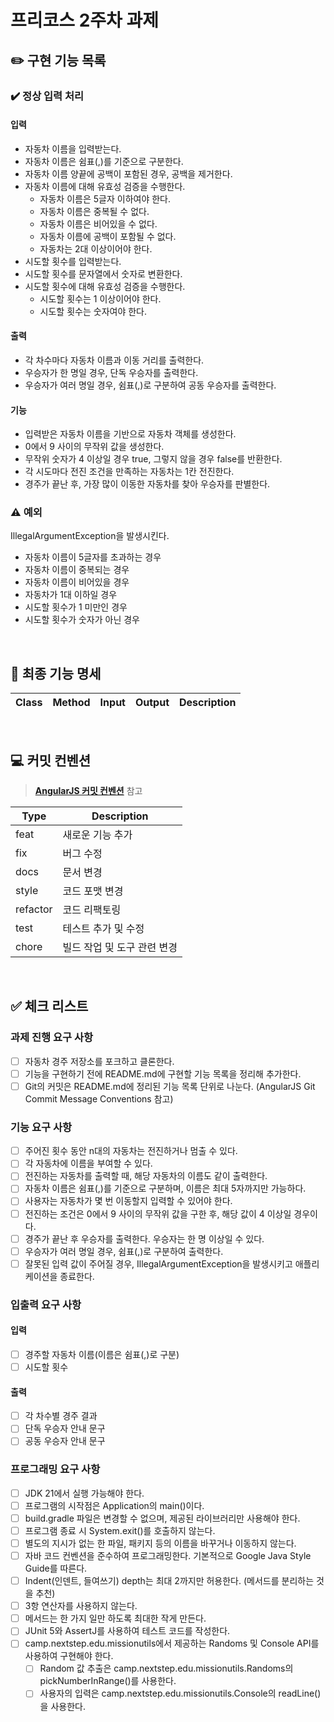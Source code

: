 # 프리코스 2주차 과제

## ✏️ 구현 기능 목록

### ✔️ 정상 입력 처리

#### 입력

- 자동차 이름을 입력받는다.
- 자동차 이름은 쉼표(,)를 기준으로 구분한다.
- 자동차 이름 양끝에 공백이 포함된 경우, 공백을 제거한다.
- 자동차 이름에 대해 유효성 검증을 수행한다.
    - 자동차 이름은 5글자 이하여야 한다.
    - 자동차 이름은 중복될 수 없다.
    - 자동차 이름은 비어있을 수 없다.
    - 자동차 이름에 공백이 포함될 수 없다.
    - 자동차는 2대 이상이어야 한다.
- 시도할 횟수를 입력받는다.
- 시도할 횟수를 문자열에서 숫자로 변환한다.
- 시도할 횟수에 대해 유효성 검증을 수행한다.
    - 시도할 횟수는 1 이상이어야 한다.
    - 시도할 횟수는 숫자여야 한다.

#### 출력

- 각 차수마다 자동차 이름과 이동 거리를 출력한다.
- 우승자가 한 명일 경우, 단독 우승자를 출력한다.
- 우승자가 여러 명일 경우, 쉼표(,)로 구분하여 공동 우승자를 출력한다.

#### 기능

- 입력받은 자동차 이름을 기반으로 자동차 객체를 생성한다.
- 0에서 9 사이의 무작위 값을 생성한다.
- 무작위 숫자가 4 이상일 경우 true, 그렇지 않을 경우 false를 반환한다.
- 각 시도마다 전진 조건을 만족하는 자동차는 1칸 전진한다.
- 경주가 끝난 후, 가장 많이 이동한 자동차를 찾아 우승자를 판별한다.

### ⚠️ 예외

IllegalArgumentException을 발생시킨다.

- 자동차 이름이 5글자를 초과하는 경우
- 자동차 이름이 중복되는 경우
- 자동차 이름이 비어있을 경우
- 자동차가 1대 이하일 경우
- 시도할 횟수가 1 미만인 경우
- 시도할 횟수가 숫자가 아닌 경우

<br>

## 📌 최종 기능 명세

| Class | Method | Input | Output | Description |
|-------|--------|-------|--------|-------------|

<br>

## 💻 커밋 컨벤션

> [**AngularJS 커밋 컨벤션**](https://gist.github.com/stephenparish/9941e89d80e2bc58a153) 참고

| Type     | Description      |
|----------|------------------|
| feat     | 새로운 기능 추가        |
| fix      | 버그 수정            |
| docs     | 문서 변경            |
| style    | 코드 포맷 변경         |
| refactor | 코드 리팩토링          |
| test     | 테스트 추가 및 수정      |
| chore    | 빌드 작업 및 도구 관련 변경 |

<br>

## ✅ 체크 리스트

### 과제 진행 요구 사항

- [ ] 자동차 경주 저장소를 포크하고 클론한다.
- [ ] 기능을 구현하기 전에 README.md에 구현할 기능 목록을 정리해 추가한다.
- [ ] Git의 커밋은 README.md에 정리된 기능 목록 단위로 나눈다. (AngularJS Git Commit Message Conventions 참고)

### 기능 요구 사항

- [ ] 주어진 횟수 동안 n대의 자동차는 전진하거나 멈출 수 있다.
- [ ] 각 자동차에 이름을 부여할 수 있다.
- [ ] 전진하는 자동차를 출력할 때, 해당 자동차의 이름도 같이 출력한다.
- [ ] 자동차 이름은 쉼표(,)를 기준으로 구분하며, 이름은 최대 5자까지만 가능하다.
- [ ] 사용자는 자동차가 몇 번 이동할지 입력할 수 있어야 한다.
- [ ] 전진하는 조건은 0에서 9 사이의 무작위 값을 구한 후, 해당 값이 4 이상일 경우이다.
- [ ] 경주가 끝난 후 우승자를 출력한다. 우승자는 한 명 이상일 수 있다.
- [ ] 우승자가 여러 명일 경우, 쉼표(,)로 구분하여 출력한다.
- [ ] 잘못된 입력 값이 주어질 경우, IllegalArgumentException을 발생시키고 애플리케이션을 종료한다.

### 입출력 요구 사항

#### 입력

- [ ] 경주할 자동차 이름(이름은 쉼표(,)로 구분)
- [ ] 시도할 횟수

#### 출력

- [ ] 각 차수별 경주 결과
- [ ] 단독 우승자 안내 문구
- [ ] 공동 우승자 안내 문구

### 프로그래밍 요구 사항

- [ ] JDK 21에서 실행 가능해야 한다.
- [ ] 프로그램의 시작점은 Application의 main()이다.
- [ ] build.gradle 파일은 변경할 수 없으며, 제공된 라이브러리만 사용해야 한다.
- [ ] 프로그램 종료 시 System.exit()를 호출하지 않는다.
- [ ] 별도의 지시가 없는 한 파일, 패키지 등의 이름을 바꾸거나 이동하지 않는다.
- [ ] 자바 코드 컨벤션을 준수하여 프로그래밍한다. 기본적으로 Google Java Style Guide를 따른다.
- [ ] Indent(인덴트, 들여쓰기) depth는 최대 2까지만 허용한다. (메서드를 분리하는 것을 추천)
- [ ] 3항 연산자를 사용하지 않는다.
- [ ] 메서드는 한 가지 일만 하도록 최대한 작게 만든다.
- [ ] JUnit 5와 AssertJ를 사용하여 테스트 코드를 작성한다.
- [ ] camp.nextstep.edu.missionutils에서 제공하는 Randoms 및 Console API를 사용하여 구현해야 한다.
    - [ ] Random 값 추출은 camp.nextstep.edu.missionutils.Randoms의 pickNumberInRange()를 사용한다.
    - [ ] 사용자의 입력은 camp.nextstep.edu.missionutils.Console의 readLine()을 사용한다.